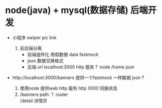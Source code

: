 # node(java) + mysql(数据存储)  后端开发

- 小程序  swiper
  pic     link
  1. 前后端分离
     - 前端组件化  用假数据
        data   fastmock
     - json   数据交换格式
     - 后端
         url   localhost:3000  http 服务？  node
         /home  json

- http://localhost:3000/banners   提供一个fastmock  一样数据
json ?
    1. 使用node  提供web  http 服务
          http 
          3000  伺服状态
    2. /banners path  ？ router  
          /detail   详情页